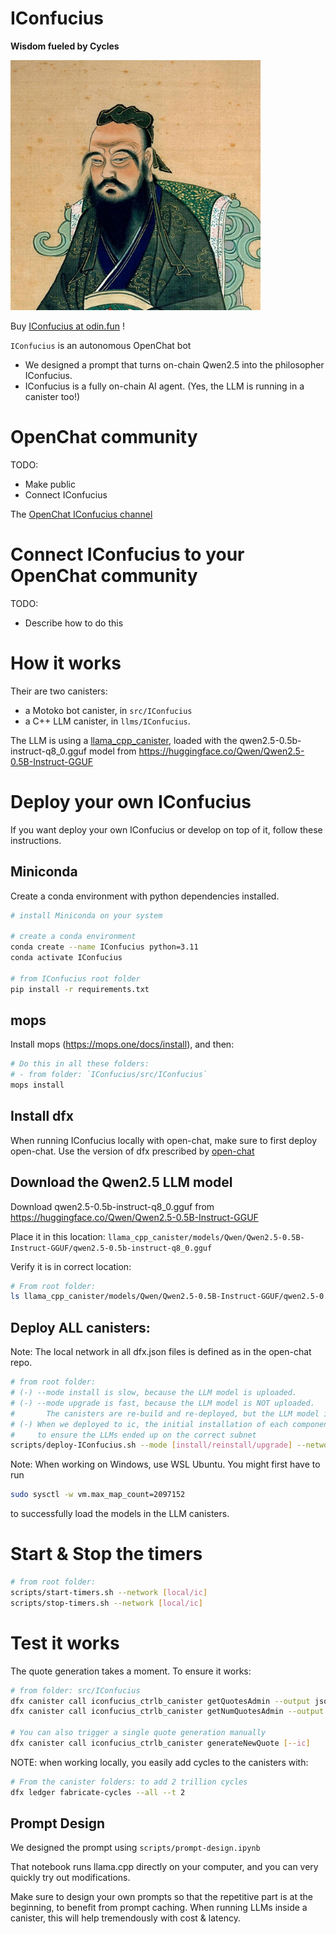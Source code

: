 # IConfucius

**Wisdom fueled by Cycles**

<img src="./images/confucius.jpg" alt="Confucius" width="400">


Buy [IConfucius at odin.fun](https://odin.fun/token/29m8) !

`IConfucius` is an autonomous OpenChat bot
- We designed a prompt that turns on-chain Qwen2.5 into the philosopher IConfucius.
- IConfucius is a fully on-chain AI agent. (Yes, the LLM is running in a canister too!)


# OpenChat community

TODO: 
- Make public
- Connect IConfucius

The [OpenChat IConfucius channel](https://oc.app/community/e5qnd-hqaaa-aaaac-any5a-cai/channel/2411296919/?ref=45j3b-nyaaa-aaaac-aokma-cai)

# Connect IConfucius to your OpenChat community

TODO:
- Describe how to do this

# How it works

Their are two canisters:
- a Motoko bot canister, in `src/IConfucius`
- a C++ LLM canister, in `llms/IConfucius`.

The LLM is using a [llama_cpp_canister](https://github.com/onicai/llama_cpp_canister), loaded with 
the qwen2.5-0.5b-instruct-q8_0.gguf model from https://huggingface.co/Qwen/Qwen2.5-0.5B-Instruct-GGUF


# Deploy your own IConfucius

If you want deploy your own IConfucius or develop on top of it, follow these instructions.

## Miniconda

Create a conda environment with python dependencies installed.

```bash
# install Miniconda on your system

# create a conda environment
conda create --name IConfucius python=3.11
conda activate IConfucius

# from IConfucius root folder
pip install -r requirements.txt
```

## mops

Install mops (https://mops.one/docs/install), and then:

```bash
# Do this in all these folders:
# - from folder: `IConfucius/src/IConfucius`
mops install
```

## Install dfx

When running IConfucius locally with open-chat, make sure to first deploy open-chat.
Use the version of dfx prescribed by [open-chat](https://github.com/open-chat-labs/open-chat)

## Download the Qwen2.5 LLM model

Download qwen2.5-0.5b-instruct-q8_0.gguf from https://huggingface.co/Qwen/Qwen2.5-0.5B-Instruct-GGUF

Place it in this location: `llama_cpp_canister/models/Qwen/Qwen2.5-0.5B-Instruct-GGUF/qwen2.5-0.5b-instruct-q8_0.gguf`

Verify it is in correct location:

```bash 
# From root folder:
ls llama_cpp_canister/models/Qwen/Qwen2.5-0.5B-Instruct-GGUF/qwen2.5-0.5b-instruct-q8_0.gguf
```

## Deploy ALL canisters:

Note: The local network in all dfx.json files is defined as in the open-chat repo.

```bash
# from root folder: 
# (-) --mode install is slow, because the LLM model is uploaded.
# (-) --mode upgrade is fast, because the LLM model is NOT uploaded.
#       The canisters are re-build and re-deployed, but the LLM model is still in the canister's stable memory.
# (-) When we deployed to ic, the initial installation of each component was done manually
#     to ensure the LLMs ended up on the correct subnet
scripts/deploy-IConfucius.sh --mode [install/reinstall/upgrade] --network [local/ic]
```

Note: When working on Windows, use WSL Ubuntu. You might first have to run 
```bash
sudo sysctl -w vm.max_map_count=2097152
```
to successfully load the models in the LLM canisters.

# Start & Stop the timers

```bash
# from root folder:
scripts/start-timers.sh --network [local/ic]
scripts/stop-timers.sh --network [local/ic]
```

# Test it works

The quote generation takes a moment. To ensure it works:

```bash
# from folder: src/IConfucius
dfx canister call iconfucius_ctrlb_canister getQuotesAdmin --output json [--ic]
dfx canister call iconfucius_ctrlb_canister getNumQuotesAdmin --output json [--ic]

# You can also trigger a single quote generation manually
dfx canister call iconfucius_ctrlb_canister generateNewQuote [--ic]
```

NOTE: when working locally, you easily add cycles to the canisters with:
```bash
# From the canister folders: to add 2 trillion cycles
dfx ledger fabricate-cycles --all --t 2
```

## Prompt Design

We designed the prompt using `scripts/prompt-design.ipynb`

That notebook runs llama.cpp directly on your computer, and you can very quickly try out modifications.

Make sure to design your own prompts so that the repetitive part is at the beginning, to benefit from prompt caching. When running LLMs inside a canister, this will help tremendously with cost & latency.



